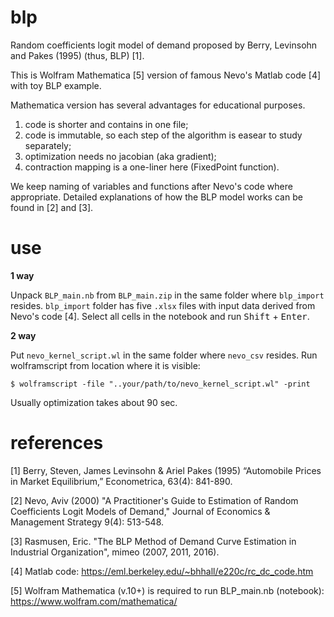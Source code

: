 # blp
Random coefficients logit model of demand proposed by Berry, Levinsohn and Pakes (1995) (thus, BLP) [1].

This is Wolfram Mathematica [5] version of famous Nevo's Matlab code [4] with toy BLP example.

Mathematica version has several advantages for educational purposes.
1) code is shorter and contains in one file;
2) code is immutable, so each step of the algorithm is easear to study separately;
3) optimization needs no jacobian (aka gradient);
4) contraction mapping is a one-liner here (FixedPoint function).

We keep naming of variables and functions after Nevo's code where appropriate.
Detailed explanations of how the BLP model works can be found in [2] and [3].

# use
**1 way**

Unpack `BLP_main.nb` from `BLP_main.zip` in the same folder where `blp_import` resides.
`blp_import` folder has five `.xlsx` files with input data derived from Nevo's code [4].
Select all cells in the notebook and run <kbd>Shift</kbd> + <kbd>Enter</kbd>.

**2  way**

Put `nevo_kernel_script.wl` in the same folder where `nevo_csv` resides.
Run wolframscript from location where it is visible:

`$ wolframscript -file "..your/path/to/nevo_kernel_script.wl" -print`

Usually optimization takes about 90 sec.

# references
[1] Berry, Steven, James Levinsohn & Ariel Pakes (1995) “Automobile Prices in Market Equilibrium,” Econometrica, 63(4): 841-890.

[2] Nevo, Aviv (2000) "A Practitioner's Guide to Estimation of Random Coefficients Logit Models of Demand," Journal of Economics & Management Strategy 9(4): 513-548.

[3] Rasmusen, Eric. "The BLP Method of Demand Curve Estimation in Industrial Organization", mimeo (2007, 2011, 2016).

[4] Matlab code: https://eml.berkeley.edu/~bhhall/e220c/rc_dc_code.htm

[5] Wolfram Mathematica (v.10+) is required to run BLP_main.nb (notebook): https://www.wolfram.com/mathematica/
